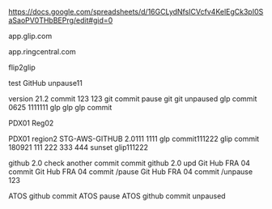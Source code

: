https://docs.google.com/spreadsheets/d/16GCLydNfsICVcfv4KelEgCk3pI0SaSaoPV0THbBEPrg/edit#gid=0


app.glip.com

app.ringcentral.com

flip2glip

test GitHub unpause11

version 21.2
commit 123
123
git commit
pause git
git unpaused
glp commit 0625 1111111
glp glp glp commit

PDX01 Reg02

PDX01 region2
STG-AWS-GITHUB 2.0111 1111
glp commit111222
glip commit 180921 111 222 333 444
 sunset glip111222

github 2.0 check 
another commit
commit github 2.0 upd
Git Hub FRA 04 commit
Git Hub FRA 04 commit  /pause
Git Hub FRA 04 commit  /unpause
123

ATOS github commit
ATOS pause
ATOS github commit unpaused

